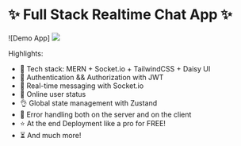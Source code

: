 # ✨ Full Stack Realtime Chat App ✨

![Demo App] <img src="https://github.com/burakorkmez/fullstack-chat-app/raw/master/frontend/public/screenshot-for-readme.png"/>



Highlights:

- 🌟 Tech stack: MERN + Socket.io + TailwindCSS + Daisy UI
- 🎃 Authentication && Authorization with JWT
- 👾 Real-time messaging with Socket.io
- 🚀 Online user status
- 👌 Global state management with Zustand
- 🐞 Error handling both on the server and on the client
- ⭐ At the end Deployment like a pro for FREE!
- ⏳ And much more!
